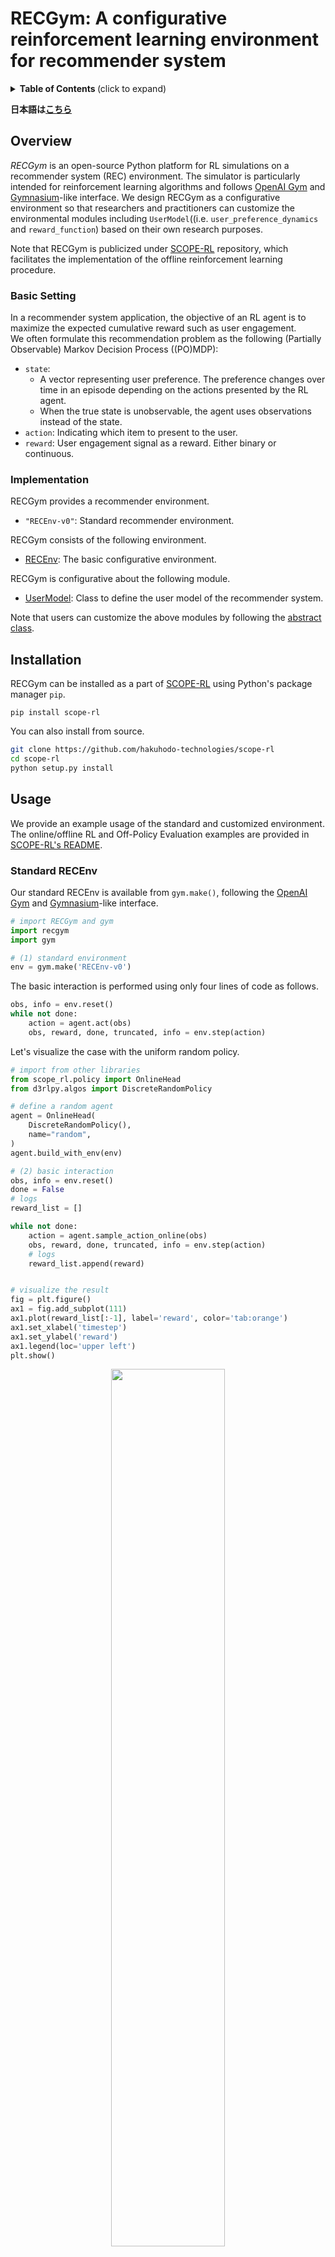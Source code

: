 # RECGym: A configurative reinforcement learning environment for recommender system
<details>
<summary><strong>Table of Contents </strong>(click to expand)</summary>

- [RECGym: A reinforcement learning environment for recommender system](#RECGym-a-reinforcement-learning-environment-for-recommender-system)
- [Overview](#overview)
- [Installation](#installation)
- [Usage](#usage)
- [Citation](#citation)
- [Contribution](#contribution)
- [License](#license)
- [Project Team](#project-team)
- [Contact](#contact)
- [Reference](#reference)

</details>

**日本語は[こちら](README_ja.md)**

## Overview

*RECGym* is an open-source Python platform for RL simulations on a recommender system (REC) environment. The simulator is particularly intended for reinforcement learning algorithms and follows [OpenAI Gym](https://gym.openai.com) and [Gymnasium](https://gymnasium.farama.org/)-like interface. We design RECGym as a configurative environment so that researchers and practitioners can customize the environmental modules including `UserModel`((i.e. `user_preference_dynamics` and `reward_function`) based on their own research purposes.

Note that RECGym is publicized under [SCOPE-RL](../) repository, which facilitates the implementation of the offline reinforcement learning procedure.

### Basic Setting

In a recommender system application, the objective of an RL agent is to maximize the expected cumulative reward such as user engagement. \
We often formulate this recommendation problem as the following (Partially Observable) Markov Decision Process ((PO)MDP):
- `state`:
   - A vector representing user preference. The preference changes over time in an episode depending on the actions presented by the RL agent.
   - When the true state is unobservable, the agent uses observations instead of the state.
- `action`: Indicating which item to present to the user.
- `reward`: User engagement signal as a reward. Either binary or continuous.

### Implementation

RECGym provides a recommender environment.
- `"RECEnv-v0"`: Standard recommender environment.

RECGym consists of the following environment.
- [RECEnv](./envs/rec.py#L14): The basic configurative environment.

RECGym is configurative about the following module.
- [UserModel](./envs/simulator/function.py#L13): Class to define the user model of the recommender system.

Note that users can customize the above modules by following the [abstract class](./envs/simulator/base.py).

## Installation
RECGym can be installed as a part of [SCOPE-RL](../) using Python's package manager `pip`.
```
pip install scope-rl
```

You can also install from source.
```bash
git clone https://github.com/hakuhodo-technologies/scope-rl
cd scope-rl
python setup.py install
```

## Usage

We provide an example usage of the standard and customized environment. \
The online/offline RL and Off-Policy Evaluation examples are provided in [SCOPE-RL's README](../README.md).

### Standard RECEnv

Our standard RECEnv is available from `gym.make()`, following the [OpenAI Gym](https://gym.openai.com) and [Gymnasium](https://gymnasium.farama.org/)-like interface.

```Python
# import RECGym and gym
import recgym
import gym

# (1) standard environment
env = gym.make('RECEnv-v0')
```

The basic interaction is performed using only four lines of code as follows.

```Python
obs, info = env.reset()
while not done:
    action = agent.act(obs)
    obs, reward, done, truncated, info = env.step(action)
```

Let's visualize the case with the uniform random policy.

```Python
# import from other libraries
from scope_rl.policy import OnlineHead
from d3rlpy.algos import DiscreteRandomPolicy

# define a random agent
agent = OnlineHead(
    DiscreteRandomPolicy(),
    name="random",
)
agent.build_with_env(env)

# (2) basic interaction
obs, info = env.reset()
done = False
# logs
reward_list = []

while not done:
    action = agent.sample_action_online(obs)
    obs, reward, done, truncated, info = env.step(action)
    # logs
    reward_list.append(reward)


# visualize the result
fig = plt.figure()
ax1 = fig.add_subplot(111)
ax1.plot(reward_list[:-1], label='reward', color='tab:orange')
ax1.set_xlabel('timestep')
ax1.set_ylabel('reward')
ax1.legend(loc='upper left')
plt.show()
```
<div align="center"><img src="./images/basic_interaction.png" width="60%"/></div>
<figcaption>
<p align="center">
  The Transition of the Reward during a Single Episode
</p>
</figcaption>

Note that while we use [SCOPE-RL](../README.md) and [d3rlpy](https://github.com/takuseno/d3rlpy) here, RECGym is compatible with any other libraries working on the [OpenAI Gym](https://gym.openai.com) and [Gymnasium](https://gymnasium.farama.org/)-like interface.

### Customized RECEnv

Next, we describe how to customize the environment by instantiating the environment.

<details>
<summary>List of environmental configurations: (click to expand)</summary>

- `step_per_episode`: Number of timesteps in an episode.
- `n_items`: Number of items used in the recommender system.
- `n_users`: Number of users used in the recommender system.
- `item_feature_dim`: Dimension of the item feature vectors.
- `user_feature_dim`: Dimension of the user feature vectors.
- `item_feature_vector`: Feature vectors that characterize each item.
- `user_feature_vector`: Feature vectors that characterize each user.
- `reward_type`: Reward type.
- `reward_std`: Noise level of the reward. Applicable only when reward_type is "continuous".
- `obs_std`: Noise level of the state observation.
- `UserModel`: User model that defines the user prefecture dynamics and reward function.
- `random_state`: Random state.

</details>

```Python
from recgym import RECEnv
env = RECEnv(
    step_per_episode=10,
    n_items=100,
    n_users=100,
    item_feature_dim=5,
    user_feature_dim=5,
    reward_type="continuous",  # "binary"
    reward_std=0.3,
    obs_std=0.3,
    random_state=12345,
)
```

Specifically, users can define their own `UserModel` as follows.

#### Example of UserModel
```Python
# import recgym modules
from recgym import BaseUserModel
from recgym.types import Action
# import other necessary stuffs
from dataclasses import dataclass
from typing import Optional
import numpy as np

@dataclass
class CustomizedUserModel(BaseUserModel):
    user_feature_dim: int
    item_feature_dim: int
    reward_type: str = "continuous"  # "binary"
    reward_std: float = 0.0
    random_state: Optional[int] = None

    def __post_init__(self):
        self.random_ = check_random_state(self.random_state)
        self.coef = self.random_.normal(size=(self.user_feature_dim, self.item_feature_dim))

    def user_preference_dynamics(
        self,
        state: np.ndarray,
        action: Action,
        item_feature_vector: np.ndarray,
        alpha: float = 1.0,
    ) -> np.ndarray:
        coefficient = state.T @ self.coef @ item_feature_vector[action]
        state = state + alpha * coefficient * item_feature_vector[action]
        state = state / np.linalg.norm(state, ord=2)
        return state

    def reward_function(
        self,
        state: np.ndarray,
        action: Action,
        item_feature_vector: np.ndarray,
    ) -> float:
        logit = state.T @ self.coef @ item_feature_vector[action]
        reward = (
            logit if self.reward_type == "continuous" else sigmoid(logit)
        )

        if self.reward_type == "discrete":
            reward = self.random_.binominal(1, p=reward)

        return reward
```

More examples are available at [quickstart/rec/rec_synthetic_customize_env.ipynb](../examples/quickstart/rec/rec_synthetic_customize_env.ipynb). \
The statistics of the environment is also visualized at [quickstart/rec/rec_synthetic_data_collection.ipynb](../examples/quickstart/rec/rec_synthetic_data_collection.ipynb).

## Citation

If you use our software in your work, please cite our paper:

Haruka Kiyohara, Ren Kishimoto, Kosuke Kawakami, Ken Kobayashi, Kazuhide Nakata, Yuta Saito.<br>
**SCOPE-RL: A Python Library for Offline Reinforcement Learning and Off-Policy Evaluation**<br>

Bibtex:
```
@article{kiyohara2023scope,
  author = {Kiyohara, Haruka and Kishimoto, Ren and Kawakami, Kosuke and Kobayashi, Ken and Nataka, Kazuhide and Saito, Yuta},
  title = {SCOPE-RL: A Python Library for Offline Reinforcement Learning and Off-Policy Evaluation},
  journal={arXiv preprint arXiv:2311.18206},
  year = {2023},
}
```

## Contribution

Any contributions to RECGym are more than welcome!
Please refer to [CONTRIBUTING.md](../CONTRIBUTING.md) for general guidelines on how to contribute the project.

## License

This project is licensed under Apache 2.0 license - see [LICENSE](../LICENSE) file for details.

## Project Team

- [Haruka Kiyohara](https://sites.google.com/view/harukakiyohara) (**Main Contributor**; Cornell University)
- Ren Kishimoto (Tokyo Institute of Technology)
- Kosuke Kawakami (HAKUHODO Technologies Inc.)
- Ken Kobayashi (Tokyo Institute of Technology)
- Kazuhide Nakata (Tokyo Institute of Technology)
- [Yuta Saito](https://usait0.com/en/) (Cornell University)

## Contact

For any questions about the paper and software, feel free to contact: hk844@cornell.edu

## References

<details>
<summary><strong>Papers </strong>(click to expand)</summary>

1. Greg Brockman, Vicki Cheung, Ludwig Pettersson, Jonas Schneider, John Schulman, Jie Tang, and Wojciech Zaremba. [OpenAI Gym](https://arxiv.org/abs/1606.01540). *arXiv preprint arXiv:1606.01540*, 2016.

2. Takuma Seno and Michita Imai. [d3rlpy: An Offline Deep Reinforcement Library](https://arxiv.org/abs/2111.03788), *arXiv preprint arXiv:2111.03788*, 2021.

3. Sarah Dean and Jamie Morgenstern. [Preference Dynamics Under Personalized Recommendations](https://arxiv.org/abs/2205.13026). In *Proceedings of the 23rd ACM Conference on Economics and Computation*, 4503-9150, 2022.

</details>

<details>
<summary><strong>Projects </strong>(click to expand)</summary>

This project is inspired by the following three packages.
- **RecoGym**  -- an RL environment for recommender systems: [[github](https://github.com/criteo-research/reco-gym)] [[paper](https://arxiv.org/abs/1808.00720)]
- **RecSim** -- a configurative RL environment for recommender systems: [[github](https://github.com/google-research/recsim)] [[paper](https://arxiv.org/abs/1909.04847)]
- **AuctionGym** -- an RL environment for online advertising auctions: [[github](https://github.com/amzn/auction-gym)] [[paper](https://www.amazon.science/publications/learning-to-bid-with-auctiongym)]
- **FinRL** -- an RL environment for finance: [[github](https://github.com/AI4Finance-Foundation/FinRL)] [[paper](https://arxiv.org/abs/2011.09607)]

</details>

